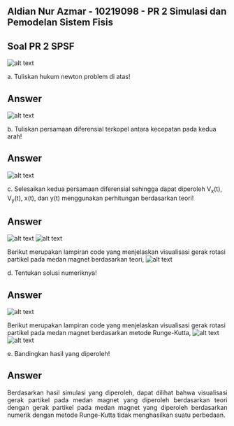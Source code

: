 ## Aldian Nur Azmar - 10219098 - PR 2 Simulasi dan Pemodelan Sistem Fisis
## Soal PR 2 SPSF
![alt text](https://github.com/AldianNurAzmar/python-jupyter-notebook/blob/main/tugas_spsf/10219098_tugas2/Soal%20PR%202%20SPSF.jpg)

a. Tuliskan hukum newton problem di atas!
## Answer
![alt text](https://github.com/AldianNurAzmar/python-jupyter-notebook/blob/main/tugas_spsf/10219098_tugas2/Jawaban%20soal%20(a).jpg)

b. Tuliskan persamaan diferensial terkopel antara kecepatan pada kedua arah!
## Answer
![alt text](https://github.com/AldianNurAzmar/python-jupyter-notebook/blob/main/tugas_spsf/10219098_tugas2/Jawaban%20soal%20(b).jpg)

c. Selesaikan kedua persamaan diferensial sehingga dapat diperoleh V<sub>x</sub>(t), V<sub>y</sub>(t), x(t), dan y(t) menggunakan perhitungan berdasarkan teori!
## Answer
![alt text](https://github.com/AldianNurAzmar/python-jupyter-notebook/blob/main/tugas_spsf/10219098_tugas2/Jawaban%20soal%20(c)%20bagian%201.jpg)
![alt text](https://github.com/AldianNurAzmar/python-jupyter-notebook/blob/main/tugas_spsf/10219098_tugas2/Jawaban%20soal%20(c)%20bagian%202.jpg)

Berikut merupakan lampiran code yang menjelaskan visualisasi gerak rotasi partikel pada medan magnet berdasarkan teori,
![alt text](https://github.com/AldianNurAzmar/python-jupyter-notebook/blob/main/tugas_spsf/10219098_tugas2/Lampiran%20code%20soal%20(c).jpg)

d. Tentukan solusi numeriknya!
## Answer
![alt text](https://github.com/AldianNurAzmar/python-jupyter-notebook/blob/main/tugas_spsf/10219098_tugas2/Jawaban%20soal%20(d).jpg)

Berikut merupakan lampiran code yang menjelaskan visualisasi gerak rotasi partikel pada medan magnet berdasarkan metode Runge-Kutta,
![alt text](https://github.com/AldianNurAzmar/python-jupyter-notebook/blob/main/tugas_spsf/10219098_tugas2/Lampiran%20code%20soal%20(d)%20bagian%201.jpg)
![alt text](https://github.com/AldianNurAzmar/python-jupyter-notebook/blob/main/tugas_spsf/10219098_tugas2/Lampiran%20code%20soal%20(d)%20bagian%202.jpg)

e. Bandingkan hasil yang diperoleh!
## Answer
<p align="justify">
Berdasarkan hasil simulasi yang diperoleh, dapat dilihat bahwa visualisasi gerak partikel pada medan magnet yang diperoleh berdasarkan teori dengan gerak partikel pada medan magnet yang diperoleh berdasarkan numerik dengan metode Runge-Kutta tidak menghasilkan suatu perbedaan.
</p>
